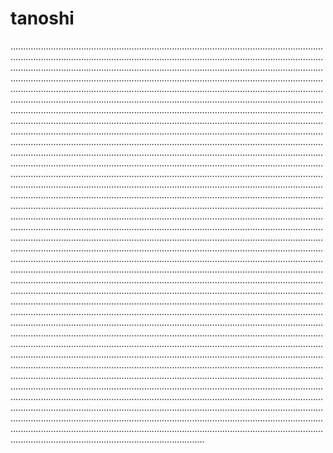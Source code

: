 # tanoshi

.........................................................................................................................................................................................................................................................................................................................................................................................................................................................................................................................................................................................................................................................................................................................................................................................................................................................................................................................................................................................................................................................................................................................................................................................................................................................................................................................................................................................................................................................................................................................................................................................................................................................................................................................................................................................................................................................................................................................................................................................................................................................................................................................................................................................................................................................................................................................................................................................................................................................................................................................................................................................................................................................................................................................................................................................................................................................................................................................................................................................................................................................................................................................................................................................................................................................................................................................................................................................................................................................................................................................................................................................................................................................................................................................................................................................................................................................................................................................................................................................................................................................................................................................................................................................................................................................................................................................................................................................................................................................................................................................................................................................................................................................................................................................................................................................................................................................